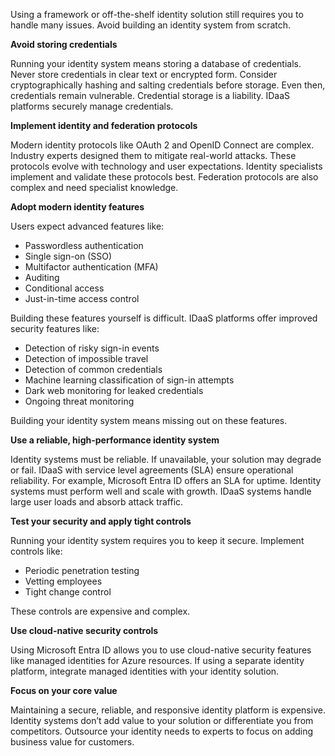 
Using a framework or off-the-shelf identity solution still requires you to handle many issues. Avoid building an identity system from scratch.

**Avoid storing credentials**

Running your identity system means storing a database of credentials. Never store credentials in clear text or encrypted form. Consider cryptographically hashing and salting credentials before storage. Even then, credentials remain vulnerable. Credential storage is a liability. IDaaS platforms securely manage credentials.

**Implement identity and federation protocols**

Modern identity protocols like OAuth 2 and OpenID Connect are complex. Industry experts designed them to mitigate real-world attacks. These protocols evolve with technology and user expectations. Identity specialists implement and validate these protocols best. Federation protocols are also complex and need specialist knowledge.

**Adopt modern identity features**

Users expect advanced features like:

- Passwordless authentication
- Single sign-on (SSO)
- Multifactor authentication (MFA)
- Auditing
- Conditional access
- Just-in-time access control

Building these features yourself is difficult. IDaaS platforms offer improved security features like:

- Detection of risky sign-in events
- Detection of impossible travel
- Detection of common credentials
- Machine learning classification of sign-in attempts
- Dark web monitoring for leaked credentials
- Ongoing threat monitoring

Building your identity system means missing out on these features.

**Use a reliable, high-performance identity system**

Identity systems must be reliable. If unavailable, your solution may degrade or fail. IDaaS with service level agreements (SLA) ensure operational reliability. For example, Microsoft Entra ID offers an SLA for uptime. Identity systems must perform well and scale with growth. IDaaS systems handle large user loads and absorb attack traffic.

**Test your security and apply tight controls**

Running your identity system requires you to keep it secure. Implement controls like:

- Periodic penetration testing
- Vetting employees
- Tight change control

These controls are expensive and complex.

**Use cloud-native security controls**

Using Microsoft Entra ID allows you to use cloud-native security features like managed identities for Azure resources. If using a separate identity platform, integrate managed identities with your identity solution.

**Focus on your core value**

Maintaining a secure, reliable, and responsive identity platform is expensive. Identity systems don’t add value to your solution or differentiate you from competitors. Outsource your identity needs to experts to focus on adding business value for customers.